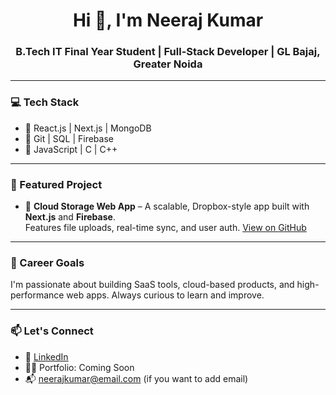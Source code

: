 <h1 align="center">Hi 👋, I'm Neeraj Kumar</h1>
<h3 align="center">B.Tech IT Final Year Student | Full-Stack Developer | GL Bajaj, Greater Noida</h3>

---

### 💻 Tech Stack
- 🔹 React.js | Next.js | MongoDB  
- 🔹 Git | SQL | Firebase  
- 🔹 JavaScript | C | C++

---

### 🚀 Featured Project
- 🔐 **Cloud Storage Web App** – A scalable, Dropbox-style app built with **Next.js** and **Firebase**.  
  Features file uploads, real-time sync, and user auth. [View on GitHub](#) <!-- Replace # with link if public -->

---

### 🎯 Career Goals
I'm passionate about building SaaS tools, cloud-based products, and high-performance web apps. Always curious to learn and improve.

---

### 📫 Let's Connect
- 📎 [LinkedIn](#) <!-- Optional: Add your LinkedIn -->
- 🧑‍💻 Portfolio: Coming Soon
- 📬 neerajkumar@email.com (if you want to add email)
